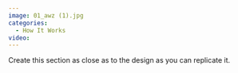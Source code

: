 ```yaml
---
image: 01_awz (1).jpg
categories:
  - How It Works
video:
---
```

Create this section as close as to the design as you can replicate it.
